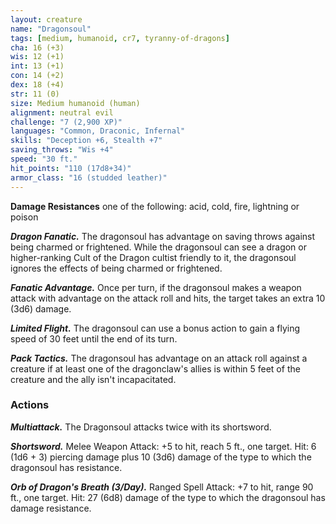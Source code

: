```yaml
---
layout: creature
name: "Dragonsoul"
tags: [medium, humanoid, cr7, tyranny-of-dragons]
cha: 16 (+3)
wis: 12 (+1)
int: 13 (+1)
con: 14 (+2)
dex: 18 (+4)
str: 11 (0)
size: Medium humanoid (human)
alignment: neutral evil
challenge: "7 (2,900 XP)"
languages: "Common, Draconic, Infernal"
skills: "Deception +6, Stealth +7"
saving_throws: "Wis +4"
speed: "30 ft."
hit_points: "110 (17d8+34)"
armor_class: "16 (studded leather)"
---
```


**Damage Resistances** one of the following: acid, cold, fire, lightning or poison

***Dragon Fanatic.*** The dragonsoul has advantage on saving throws against being charmed or frightened. While the dragonsoul can see a dragon or higher-ranking Cult of the Dragon cultist friendly to it, the dragonsoul ignores the effects of being charmed or frightened.

***Fanatic Advantage.*** Once per turn, if the dragonsoul makes a weapon attack with advantage on the attack roll and hits, the target takes an extra 10 (3d6) damage.

***Limited Flight.*** The dragonsoul can use a bonus action to gain a flying speed of 30 feet until the end of its turn.

***Pack Tactics.*** The dragonsoul has advantage on an attack roll against a creature if at least one of the dragonclaw's allies is within 5 feet of the creature and the ally isn't incapacitated.

### Actions

***Multiattack.*** The Dragonsoul attacks twice with its shortsword.

***Shortsword.*** Melee Weapon Attack: +5 to hit, reach 5 ft., one target. Hit: 6 (1d6 + 3) piercing damage plus 10 (3d6) damage of the type to which the dragonsoul has resistance.

***Orb of Dragon's Breath (3/Day).*** Ranged Spell Attack: +7 to hit, range 90 ft., one target. Hit: 27 (6d8) damage of the type to which the dragonsoul has damage resistance.
